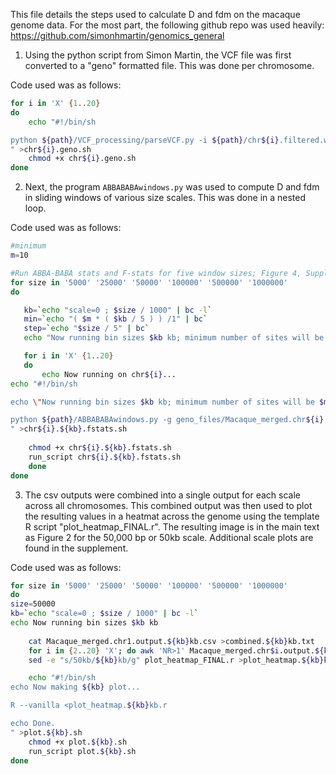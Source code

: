 This file details the steps used to calculate D and fdm on the macaque genome data. For the most part, the following github repo was used heavily: https://github.com/simonhmartin/genomics_general

1. Using the python script from Simon Martin, the VCF file was first converted to a "geno" formatted file. This was done per chromosome.

Code used was as follows:

```sh
for i in 'X' {1..20} 
do
    echo "#!/bin/sh

python ${path}/VCF_processing/parseVCF.py -i ${path}/chr${i}.filtered.wBaboon.vcf.gz --skipIndels --skipMono | gzip > geno_files/Macaque_merged.chr${i}.geno.gz
" >chr${i}.geno.sh
    chmod +x chr${i}.geno.sh
done
```

2. Next, the program `ABBABABAwindows.py` was used to compute D and fdm in sliding windows of various size scales. This was done in a nested loop.

Code used was as follows:

```sh
#minimum
m=10

#Run ABBA-BABA stats and F-stats for five window sizes; Figure 4, Supplementary Figures 2-5
for size in '5000' '25000' '50000' '100000' '500000' '1000000'
do

   kb=`echo "scale=0 ; $size / 1000" | bc -l`
   min=`echo "( $m * ( $kb / 5 ) ) /1" | bc`
   step=`echo "$size / 5" | bc`
   echo "Now running bin sizes $kb kb; minimum number of sites will be $min; step size is $step"

   for i in 'X' {1..20} 
   do
       echo Now running on chr${i}...
echo "#!/bin/sh

echo \"Now running bin sizes $kb kb; minimum number of sites will be $min; step size is $step\"

python ${path}/ABBABABAwindows.py -g geno_files/Macaque_merged.chr${i}.geno.gz -f phased -P1 Sinica -P2 Fascicularis -P3 Arctoides -O Baboon -w $size -m $min -s $step -o csv_outputs/Macaque_merged.chr${i}.output.${kb}kb.csv -T 5 --writeFailedWindows --popsFile pop_list.txt
" >chr${i}.${kb}.fstats.sh
	
	chmod +x chr${i}.${kb}.fstats.sh
	run_script chr${i}.${kb}.fstats.sh
    done
done
```

3. The csv outputs were combined into a single output for each scale across all chromosomes. This combined output was then used to plot the resulting values in a heatmat across the genome using the template R script "plot_heatmap_FINAL.r". The resulting image is in the main text as Figure 2 for the 50,000 bp or 50kb scale. Additional scale plots are found in the supplement.

Code used was as follows:

```sh
for size in '5000' '25000' '50000' '100000' '500000' '1000000'
do
size=50000
kb=`echo "scale=0 ; $size / 1000" | bc -l`
echo Now running bin sizes $kb kb
   
    cat Macaque_merged.chr1.output.${kb}kb.csv >combined.${kb}kb.txt
    for i in {2..20} 'X'; do awk 'NR>1' Macaque_merged.chr$i.output.${kb}kb.csv >>combined.${kb}kb.txt; done
    sed -e "s/50kb/${kb}kb/g" plot_heatmap_FINAL.r >plot_heatmap.${kb}kb.r

    echo "#!/bin/sh                                                               
echo Now making ${kb} plot...

R --vanilla <plot_heatmap.${kb}kb.r

echo Done.
" >plot.${kb}.sh
    chmod +x plot.${kb}.sh
    run_script plot.${kb}.sh
done
```


